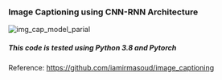 ### Image Captioning using CNN-RNN Architecture

![img_cap_model_parial](https://github.com/AarohiSingla/Image-Captioning/assets/60029146/3665bf55-22df-4cfa-86f9-9ae3f8ba106d)

##### This code is tested using Python 3.8 and Pytorch






Reference: https://github.com/iamirmasoud/image_captioning
